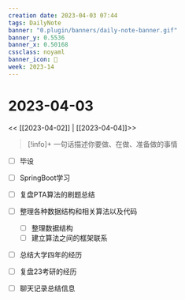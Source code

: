 ```yaml
---
creation date: 2023-04-03 07:44
tags: DailyNote
banner: "0.plugin/banners/daily-note-banner.gif"
banner_y: 0.5536
banner_x: 0.50168
cssclass: noyaml
banner_icon: 💌
week: 2023-14
---
```


# 2023-04-03

<< [[2023-04-02]] | [[2023-04-04]]>>


> [!info]+ 一句话描述你要做、在做、准备做的事情
> 



- [ ] 毕设
- [ ] SpringBoot学习


- [ ] 复盘PTA算法的刷题总结
- [ ] 整理各种数据结构和相关算法以及代码
	- [ ] 整理数据结构
	- [ ] 建立算法之间的框架联系
- [ ] 总结大学四年的经历
- [ ] 复盘23考研的经历
- [ ] 聊天记录总结信息